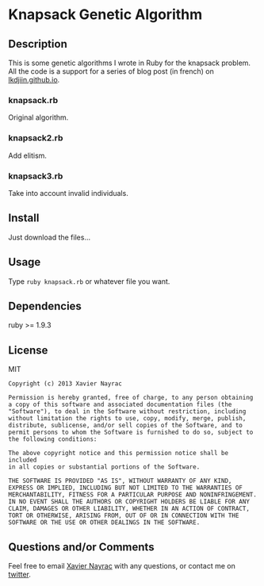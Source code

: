 Knapsack Genetic Algorithm
================

Description
----------------------
This is some genetic algorithms I wrote in Ruby for the knapsack problem.
All the code is a support for a series of blog post (in french) on
[lkdjiin.github.io](http://lkdjiin.github.io/).

### knapsack.rb
Original algorithm.

### knapsack2.rb
Add elitism.

### knapsack3.rb
Take into account invalid individuals.

Install
-------------------------
Just download the files…


Usage
--------------------------
Type `ruby knapsack.rb` or whatever file you want.


Dependencies
--------------------------
ruby >= 1.9.3


License
--------------------------
MIT

    Copyright (c) 2013 Xavier Nayrac

    Permission is hereby granted, free of charge, to any person obtaining
    a copy of this software and associated documentation files (the
    "Software"), to deal in the Software without restriction, including
    without limitation the rights to use, copy, modify, merge, publish,
    distribute, sublicense, and/or sell copies of the Software, and to
    permit persons to whom the Software is furnished to do so, subject to
    the following conditions:

    The above copyright notice and this permission notice shall be included
    in all copies or substantial portions of the Software.

    THE SOFTWARE IS PROVIDED "AS IS", WITHOUT WARRANTY OF ANY KIND,
    EXPRESS OR IMPLIED, INCLUDING BUT NOT LIMITED TO THE WARRANTIES OF
    MERCHANTABILITY, FITNESS FOR A PARTICULAR PURPOSE AND NONINFRINGEMENT.
    IN NO EVENT SHALL THE AUTHORS OR COPYRIGHT HOLDERS BE LIABLE FOR ANY
    CLAIM, DAMAGES OR OTHER LIABILITY, WHETHER IN AN ACTION OF CONTRACT,
    TORT OR OTHERWISE, ARISING FROM, OUT OF OR IN CONNECTION WITH THE
    SOFTWARE OR THE USE OR OTHER DEALINGS IN THE SOFTWARE.

Questions and/or Comments
--------------------------
Feel free to email [Xavier Nayrac](mailto:xavier.nayrac@gmail.com)
with any questions, or contact me on [twitter](https://twitter.com/lkdjiin).
